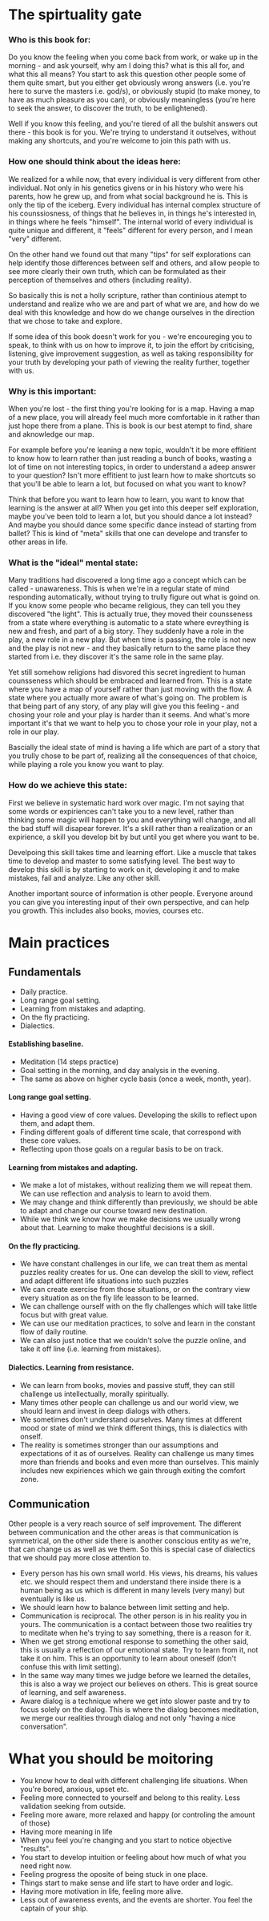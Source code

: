 The spirtuality gate
=================

### Who is this book for:

Do you know the feeling when you come back from work, or wake up in the morning - and ask yourself, why am I doing this? what is this all for, and what this all means? You start to ask this question other people some of them quite smart,  but you either get obviously wrong answers (i.e. you're here to surve the masters i.e. god/s), or obviously stupid (to make money, to have as much pleasure as you can), or obviously meaningless (you're here to seek the answer, to discover the truth, to be enlightened). 

Well if you know this feeling, and you're tiered of all the bulshit answers out there - this book is for you. We're trying to understand it outselves, without making any shortcuts, and you're welcome to join this path with us. 

### How one should think about the ideas here:

We realized for a while now, that every individual is very different from other individual. Not only in his genetics givens or in his history who were his parents, how he grew up, and from what social background he is. This is only the tip of the iceberg. Every individual has internal complex structure of his counssiosness, of things that he believes in, in things he's interested in, in things where he feels "himself". The internal world of every individual is quite unique and different, it "feels" different for every person, and I mean "very" different. 

On the other hand we found out that many "tips" for self explorations can help identify those differences between self and others, and allow people to see more clearly their own truth, which can be formulated as their perception of themselves and others (including reality). 

So basically this is not a holly scripture, rather than continious atempt to understand and realize who we are and part of what we are, and how do we deal with this knowledge and how do we change ourselves in the direction that we chose to take and explore. 

If some idea of this book doesn't work for you - we're encoureging you to speak, to think with us on how to improve it, to join the effort by criticising, listening, give improvement suggestion, as well as taking responsibility for your truth by developing your path of viewing the reality further, together with us. 

### Why is this important: 

When you're lost - the first thing you're looking for is a map. Having a map of a new place, you will already feel much more comfortable in it rather than just hope there from a plane. This is book is our best atempt to find, share and aknowledge our map. 

For example before you're leaning a new topic, wouldn't it be more effitient to know how to learn rather than just reading a bunch of books, wasting a lot of time on not interesting topics, in order to understand a adeep answer to your question? Isn't more effitient to just learn how to make shortcuts so that you'll be able to learn a lot, but focused on what you want to know? 

Think that before you want to learn how to learn, you want to know that learning is the answer at all? When you get into this deeper self exploration, maybe you've been told to learn a lot, but you should dance a lot instead? And maybe you should dance some specific dance instead of starting from ballet? This is kind of "meta" skills that one can develope and transfer to other areas in life. 

### What is the "ideal" mental state: 

Many traditions had discovered a long time ago a concept which can be called - unawareness. This is when we're in a regular state of mind responding automatically, without trying to trully figure out what is goind on. If you know some people who became religious, they can tell you they discovered "the light". This is actually true, they moved their counsseness from a state where everything is automatic to a state where evreything is new and fresh, and part of a big story. They suddenly have a role in the play, a new role in a new play. But when time is passing, the role is not new and the play is not new - and they basically return to the same place they started from i.e. they discover it's the same role in the same play. 

Yet still somehow religions had disvored this secret ingredient to human counsseness which should be embraced and learned from. This is a state where you have a map of yourself rather than just moving with the flow. A state where you actually more aware of what's going on. The problem is that being part of any story, of any play will give you this feeling - and chosing your role and your play is harder than it seems. And what's more important it's that we want to help you to chose your role in your play, not a role in our play. 

Bascially the ideal state of mind is having a life which are part of a story that you trully chose to be part of, realizing all the consequences of that choice, while playing a role you know you want to play. 

### How do we achieve this state:

First we believe in systematic hard work over magic. I'm not saying that some words or expiriences can't take you to a new level, rather than thinking some magic will happen to you and everything will change, and all the bad stuff will disapear forever. It's a skill rather than a realization or an expirience, a skill you develop bit by but until you get where you want to be. 

Develpoing this skill takes time and learning effort. Like a muscle that takes time to develop and master to some satisfying level. The best way to develop this skill is by starting to work on it, developing it and to make mistakes, fail and analyze. Like any other skill. 

Another important source of information is other people. Everyone around you can give you interesting input of their own perspective, and can help you growth. This includes also books, movies, courses etc. 

# Main practices

## Fundamentals

- Daily practice. 
- Long range goal setting. 
- Learning from mistakes and adapting. 
- On the fly practicing.
- Dialectics. 

#### Establishing baseline.
* Meditation (14 steps practice)
* Goal setting in the morning, and day analysis in the evening. 
* The same as above on higher cycle basis (once a week, month, year). 

#### Long range goal setting. 
* Having a good view of core values. Developing the skills to reflect upon them, and adapt them. 
* Finding different goals of different time scale, that correspond with these core values.
* Reflecting upon those goals on a regular basis to be on track. 

#### Learning from mistakes and adapting. 

* We make a lot of mistakes, without realizing them we will repeat them. We can use reflection and analysis to learn to avoid them. 
* We may change and think differently than previously, we should be able to adapt and change our course toward new destination. 
* While we think we know how we make decisions we usually wrong about that. Learning to make thoughtful decisions is a skill. 

#### On the fly practicing.

* We have constant challenges in our life, we can treat them as mental puzzles reality creates for us. One can develop the skill to view, reflect and adapt different life situations into such puzzles
* We can create exercise from those situations, or on the contrary view every situation as on the fly life leasson to be learned. 
* We can challenge ourself with on the fly challenges which will take little focus but with great value. 
* We can use our meditation practices, to solve and learn in the constant flow of daily routine. 
* We can also just notice that we couldn't solve the puzzle online, and take it off line (i.e. learning from mistakes). 

#### Dialectics. Learning from resistance. 

* We can learn from books, movies and passive stuff, they can still challenge us intellectually, morally spiritually. 
* Many times other people can challenge us and our world view, we should learn and invest in deep dialogs with others. 
* We sometimes don't understand ourselves. Many times at different mood or state of mind we think different things, this is dialectics with onself. 
* The reality is sometimes stronger than our assumptions and expectations of it as of ourselves. Reality can challenge us many times more than friends and books and even more than ourselves. This mainly includes new expiriences which we gain through exiting the comfort zone. 

## Communication 

Other people is a very reach source of self improvement. The different between communication and the other areas is that communication is symmetrical, on the other side there is another conscious entity as we're, that can change us as well as we them. So this is special case of dialectics that we should pay more close attention to. 

- Every person has his own small world. His views, his dreams, his values etc. we should respect them and understand there inside there is a human being as us which is different in many levels (very many) but eventually is like us.  
- We should learn how to balance between limit setting and help. 
- Communication is reciprocal. The other person is in his reality you in yours. The communication is a contact between those two realities try to meditate when he's trying to say something, there is a reason for it. 
- When we get strong emotional response to something the other said, this is usually a reflection of our emotional state. Try to learn from it, not take it on him. This is an opportunity to learn about oneself (don't confuse this with limit setting). 
- In the same way many times we judge before we learned the detailes, this is also a way we project our believes on others. This is great source of learning, and self awareness. 
- Aware dialog is a technique where we get into slower paste and try to focus solely on the dialog. This is where the dialog becomes meditation, we merge our realities through dialog and not only "having a nice conversation". 

# What you should be moitoring

- You know how to deal with different challenging life situations. When you're bored, anxious, upset etc. 
- Feeling more connected to yourself and belong to this reality. Less validation seeking from outside. 
- Feeling more aware, more relaxed and happy (or controling the amount of those)
- Having more meaning in life 
- When you feel you're changing and you start to notice objective "results". 
- You start to develop intuition or feeling about how much of what you need right now. 
- Feeling progress the oposite of being stuck in one place. 
- Things start to make sense and life start to have order and logic. 
- Having more motivation in life, feeling more alive. 
- Less out of awareness events, and the events are shorter. You feel the captain of your ship. 
